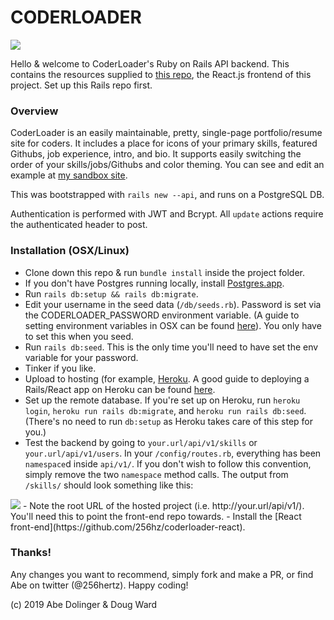 # CODERLOADER

<image src="/public/downloads/demo.png" />

Hello & welcome to CoderLoader's Ruby on Rails API backend.  This contains the resources supplied to [this repo](https://github.com/256hz/coderloader-react), the React.js frontend of this project.  Set up this Rails repo first.

### Overview

CoderLoader is an easily maintainable, pretty, single-page portfolio/resume site for coders.  It includes a place for icons of your primary skills, featured Githubs, job experience, intro, and bio.  It supports easily switching the order of your skills/jobs/Githubs and color theming.  You can see and edit an example at [my sandbox site](http://sandboxportfolio.256hz.com).

This was bootstrapped with `rails new --api`, and runs on a PostgreSQL DB.  

Authentication is performed with JWT and Bcrypt.  All `update` actions require the authenticated header to post.

### Installation (OSX/Linux)

- Clone down this repo & run `bundle install` inside the project folder.
- If you don't have Postgres running locally, install [Postgres.app](https://postgresapp.com/downloads.html).
- Run `rails db:setup && rails db:migrate`.
- Edit your username in the seed data (`/db/seeds.rb`).  Password is set via the CODERLOADER_PASSWORD environment variable. (A guide to setting environment variables in OSX can be found [here](https://medium.com/@himanshuagarwal1395/setting-up-environment-variables-in-macos-sierra-f5978369b255)).  You only have to set this when you seed.
- Run `rails db:seed`.  This is the only time you'll need to have set the env variable for your password.  
- Tinker if you like.
- Upload to hosting (for example, [Heroku](http://www.heroku.com).  A good guide to deploying a Rails/React app on Heroku can be found [here](https://medium.com/coding-in-simple-english/deploying-rails-react-app-to-heroku-35e1829242ab).
- Set up the remote database.  If you're set up on Heroku, run `heroku login`, `heroku run rails db:migrate`, and `heroku run rails db:seed`.  (There's no need to run `db:setup` as Heroku takes care of this step for you.)
- Test the backend by going to `your.url/api/v1/skills` or `your.url/api/v1/users`.  In your `/config/routes.rb`, everything has been `namespace`d inside `api/v1/`.  If you don't wish to follow this convention, simply remove the two `namespace` method calls.  The output from `/skills/` should look something like this:
<image src="/public/downloads/api-skills-response.png" />
- Note the root URL of the hosted project (i.e. http://your.url/api/v1/).  You'll need this to point the front-end repo towards. 
- Install the [React front-end](https://github.com/256hz/coderloader-react).

### Thanks!
Any changes you want to recommend, simply fork and make a PR, or find Abe on twitter (@256hertz). Happy coding!

(c) 2019 Abe Dolinger & Doug Ward
